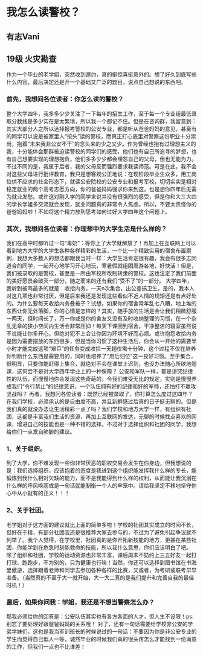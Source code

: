 # 我怎么读警校？
## 有志Vani
## 19级 火灾勘查
作为一个毕业的老学姐，突然收到邀约，真的挺惊喜挺意外的。想了好久到底写些什么内容，最后决定还是开一个基础又广泛的题目，说点自己想说的东西吧。
### 首先，我想问各位读者：你怎么读的警校？
整个大学四年，我多多少少关注了一下每年的招生工作，至于每一个专业组最低录取分数线是多少实在是太繁琐，所以我一个都记不住。但是在咨询群，我留意到：其实大部分人之所以选择报考警校的公安专业，都是听从爸爸妈妈的意见，甚至有的同学可以说是被家里人“按头”读的警校，而真正打心底里对警察这份职业十分崇尚，抱着“未来我非公安不干”的念头来的少之又少。作为曾经也抱有过理想主义的我，十分能体会那群被迫读警校的同学们的感受，他们也有自己所追寻的梦想，也有自己想要实现的理想抱负，他们多多少少都会埋怨自己的父母，但也无能为力。不过不同的是，我属于后者，我的父母反而强烈要求我读师范。可是在此，我不会对这些父母进行批评教育，我只是想客观公正地说：在现阶段毕业生众多，用工岗位供不应求的社会形态下，就读公安院校的公安专业和报考军校，切切实实是相对稳定就业的两个高考志愿方向，你的爸爸妈妈强求你来到这，也是想你四年后无需为就业发愁。或许这对刚入学的同学来说并没有很强烈的感受，但是你和大三大四的学长学姐多交流就会发现，就业问题真的非常令人焦虑。所以，不要太责怪你的爸爸妈妈啦！不如将这个精力放到思考如何过好大学四年这个问题上。
### 其次，我想问各位读者：你理想中的大学生活是什么样的？
我们在高中时都听过一句“毒奶”：等你上了大学就解放了！再加上在互联网上可以看到地方大学的大学生各种各样精彩的生活，一个比一个精致实用的宿舍布置案例，我想大多数人的想法都跟我当时一样：大学生活肯定很有趣，我会有很多志同道合的同学，一起开心地学习开心地玩，寒暑假就组团周游各地，好快活！但是，我们被录取的是警校，甚至是一所由军校所改制转隶的警校。这也注定了我们前面的美好愿景会破灭一部分，随之而来的还有我们“受不了”的一部分。
大学四年，我听到被骂最多的就是：收拾内务，一天n次集合，出公差搞卫生。是的，我本人对这几项也非常讨厌，但是后来我还是发现这些看似不近人情的规矩还是有点好处的。为什么要每天收拾内务叠被子？试想，如果你的宿舍常年乱七八糟，地上堆的东西让你无处落脚，你的心情是怎样的？其实，随手放的生活是会让我们稍微舒服一两天，但时间长了，万一你或是你的舍友又没有及时收纳整理的习惯，在一个杂乱无章的狭小空间内生活会非常压抑！每天下课回到宿舍，干净整洁的寝室虽然说不说能让你多开心，但绝对犯不上会让你因为环境不好而心烦。或许抱怨收拾内务是因为需要摆放的东西很多，但是当你习惯了这种生活后，你会从一开始的需要半小时才能完成这项“艰巨”的任务变成收拾一天趟仅需十分钟，这个过程不仅在培养你判断什么东西是需要用的，同时也培养了“用后归位”这一良好习惯。至于集合，很明显，只要你能赶得上集合，就绝对不会在课堂上迟到，也没办法随心所欲地翘课，这何尝不是对大学四年学业上的一种保障？
公安和军队一样，都是讲究纪律性的队伍，而慢慢地你会发现这些奇葩的，令我们难受无比的规定，实则是慢慢养成我们“令行禁止”的纪律意识，一个队伍拥有好的纪律和好的军师，还怕打不赢攻坚战吗？
再者，我想问各位读者：既然已经被录取了，你打算怎么度过这四年？
在我们学校，必须承认的是自由度不高，并且新鲜感过后真的日子挺无聊的。但是我们真的就没办法让生活精彩一点了吗？我们学校和地方大学一样，有组织有社团，这都是丰富我们生活的资源，再加上互联网的发达，无聊的时候找点喜欢的网课，增进自己的技能也是一种不错的选择。不过对于选择组织和社团的同学，我想给你们一点发自肺腑的建议。
### 1、关于组织。
到了大学，你不难发现一些你非常厌恶的职权交易会发生在你身边，但我想说的是：我们选择组织，应该抱着的态度是我进到这个组织能发挥我什么样的专长，能锻炼到我什么相对欠缺的能力，而不是我能得到什么样的权利，从而能让我沉溺在什么样的呼风唤雨或是一句话就能制衡一个人的牢笼中。请给我坚定不移地坚守你心中从小就有的正义！！！
### 2、关于社团。
老学姐对于这方面的建议就比上面的简单多啦！学校的社团其实成立的时间不长，但好在于精，有部分社团我还是很推荐大家去参与的，不过为了避免引起争议就不列举了。我个人觉得，在学校里，社团真的是你开拓新技能的地方，更甚在某些社团，你能学到在危急时刻能救命的技能，所以我什么意思，你们应该明白了吧。
除了组织和社团，学校的运动资源也非常丰富，课后周末不妨约上三五好友一起打打球、跑跑步，不为别的，只为健康也行嘛！当然，你还可以选择到图书馆在书海里傲游，选择跟着老师和同学去参加各种各样的比赛，又或者，为考研或联考早早准备。（当然真的不至于大一就开始，大一大二真的是我们提升和完善自我的最佳时机！）
### 最后，如果你问我：学姐，我还是不想当警察怎么办？
那我必须给你的回答是：公安队伍其实也有各方各面的人才，但人生不设限！ps:别忘了要处理好跟爸爸妈妈的关系哦！
对了，还有一句话需要给学校非公安的学弟学妹们，这也是我当军训班长的时候说过的一句话：不要因为你是非公安专业的学生而觉得自己低人一等，诚然毕业的时候我们真的很头疼怎么才能找到一份满意的工作，但我们一点也不比谁差！